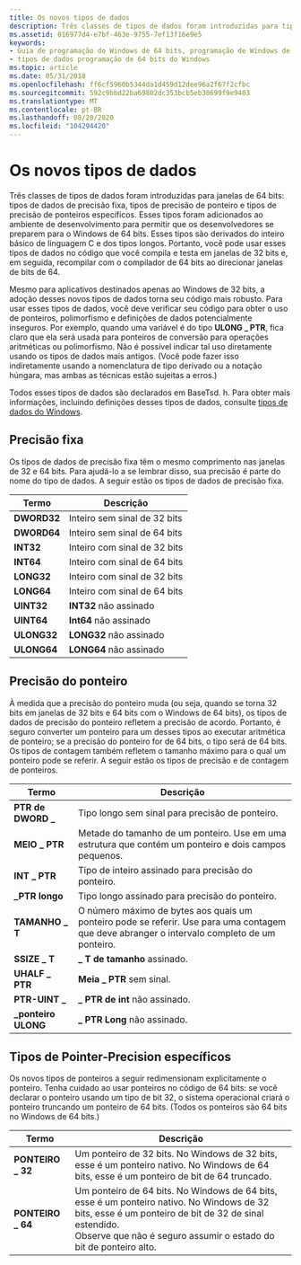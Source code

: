 ```yaml
---
title: Os novos tipos de dados
description: Três classes de tipos de dados foram introduzidas para tipos de dados de precisão fixa do Windows de 64 bits, tipos de precisão de ponteiro e tipos de precisão de ponteiros específicos.
ms.assetid: 016977d4-e7bf-463e-9755-7ef13f16e9e5
keywords:
- Guia de programação do Windows de 64 bits, programação de Windows de bit 64, tipos de dados
- tipos de dados programação de 64 bits do Windows
ms.topic: article
ms.date: 05/31/2018
ms.openlocfilehash: ff6cf5960b5344da1d459d12dee96a2f67f2cfbc
ms.sourcegitcommit: 592c9bbd22ba69802dc353bcb5eb30699f9e9403
ms.translationtype: MT
ms.contentlocale: pt-BR
ms.lasthandoff: 08/20/2020
ms.locfileid: "104294420"
---
```

# <a name="the-new-data-types"></a>Os novos tipos de dados

Três classes de tipos de dados foram introduzidas para janelas de 64 bits: tipos de dados de precisão fixa, tipos de precisão de ponteiro e tipos de precisão de ponteiros específicos. Esses tipos foram adicionados ao ambiente de desenvolvimento para permitir que os desenvolvedores se preparem para o Windows de 64 bits. Esses tipos são derivados do inteiro básico de linguagem C e dos tipos longos. Portanto, você pode usar esses tipos de dados no código que você compila e testa em janelas de 32 bits e, em seguida, recompilar com o compilador de 64 bits ao direcionar janelas de bits de 64.

Mesmo para aplicativos destinados apenas ao Windows de 32 bits, a adoção desses novos tipos de dados torna seu código mais robusto. Para usar esses tipos de dados, você deve verificar seu código para obter o uso de ponteiros, polimorfismo e definições de dados potencialmente inseguros. Por exemplo, quando uma variável é do tipo **ULONG \_ PTR**, fica claro que ela será usada para ponteiros de conversão para operações aritméticas ou polimorfismo. Não é possível indicar tal uso diretamente usando os tipos de dados mais antigos. (Você pode fazer isso indiretamente usando a nomenclatura de tipo derivado ou a notação húngara, mas ambas as técnicas estão sujeitas a erros.)

Todos esses tipos de dados são declarados em BaseTsd. h. Para obter mais informações, incluindo definições desses tipos de dados, consulte [tipos de dados do Windows](/windows/desktop/WinProg/windows-data-types).

## <a name="fixed-precision"></a>Precisão fixa

Os tipos de dados de precisão fixa têm o mesmo comprimento nas janelas de 32 e 64 bits. Para ajudá-lo a se lembrar disso, sua precisão é parte do nome do tipo de dados. A seguir estão os tipos de dados de precisão fixa.



| Termo                                                                       | Descrição                        |
|----------------------------------------------------------------------------|------------------------------------|
| <span id="DWORD32"></span><span id="dword32"></span>**DWORD32**<br/> | Inteiro sem sinal de 32 bits<br/> |
| <span id="DWORD64"></span><span id="dword64"></span>**DWORD64**<br/> | Inteiro sem sinal de 64 bits<br/> |
| <span id="INT32"></span><span id="int32"></span>**INT32**<br/>       | Inteiro com sinal de 32 bits<br/>   |
| <span id="INT64"></span><span id="int64"></span>**INT64**<br/>       | Inteiro com sinal de 64 bits<br/>   |
| <span id="LONG32"></span><span id="long32"></span>**LONG32**<br/>    | Inteiro com sinal de 32 bits<br/>   |
| <span id="LONG64"></span><span id="long64"></span>**LONG64**<br/>    | Inteiro com sinal de 64 bits<br/>   |
| <span id="UINT32"></span><span id="uint32"></span>**UINT32**<br/>    | **INT32** não assinado<br/>      |
| <span id="UINT64"></span><span id="uint64"></span>**UINT64**<br/>    | **Int64** não assinado<br/>      |
| <span id="ULONG32"></span><span id="ulong32"></span>**ULONG32**<br/> | **LONG32** não assinado<br/>     |
| <span id="ULONG64"></span><span id="ulong64"></span>**ULONG64**<br/> | **LONG64** não assinado<br/>     |



 

## <a name="pointer-precision"></a>Precisão do ponteiro

À medida que a precisão do ponteiro muda (ou seja, quando se torna 32 bits em janelas de 32 bits e 64 bits com o Windows de 64 bits), os tipos de dados de precisão do ponteiro refletem a precisão de acordo. Portanto, é seguro converter um ponteiro para um desses tipos ao executar aritmética de ponteiro; se a precisão do ponteiro for de 64 bits, o tipo será de 64 bits. Os tipos de contagem também refletem o tamanho máximo para o qual um ponteiro pode se referir. A seguir estão os tipos de precisão e de contagem de ponteiros.



| Termo                                                                              | Descrição                                                                                                                      |
|-----------------------------------------------------------------------------------|----------------------------------------------------------------------------------------------------------------------------------|
| <span id="DWORD_PTR"></span><span id="dword_ptr"></span>**PTR de DWORD \_**<br/> | Tipo longo sem sinal para precisão de ponteiro.<br/>                                                                             |
| <span id="HALF_PTR"></span><span id="half_ptr"></span>**MEIO \_ PTR**<br/>    | Metade do tamanho de um ponteiro. Use em uma estrutura que contém um ponteiro e dois campos pequenos.<br/>                      |
| <span id="INT_PTR"></span><span id="int_ptr"></span>**INT \_ PTR**<br/>       | Tipo de inteiro assinado para precisão do ponteiro.<br/>                                                                            |
| <span id="LONG_PTR"></span><span id="long_ptr"></span>**\_PTR longo**<br/>    | Tipo longo assinado para precisão do ponteiro.<br/>                                                                               |
| <span id="SIZE_T"></span><span id="size_t"></span>**TAMANHO \_ T**<br/>          | O número máximo de bytes aos quais um ponteiro pode se referir. Use para uma contagem que deve abranger o intervalo completo de um ponteiro.<br/> |
| <span id="SSIZE_T"></span><span id="ssize_t"></span>**SSIZE \_ T**<br/>       | **\_ T de tamanho** assinado.<br/>                                                                                                   |
| <span id="UHALF_PTR"></span><span id="uhalf_ptr"></span>**UHALF \_ PTR**<br/> | **Meia \_ PTR** sem sinal.<br/>                                                                                               |
| <span id="UINT_PTR"></span><span id="uint_ptr"></span>**PTR-UINT \_**<br/>    | **\_ PTR de int** não assinado.<br/>                                                                                                |
| <span id="ULONG_PTR"></span><span id="ulong_ptr"></span>**\_ponteiro ULONG**<br/> | **\_ PTR Long** não assinado.<br/>                                                                                               |



 

## <a name="specific-pointer-precision-types"></a>Tipos de Pointer-Precision específicos

Os novos tipos de ponteiros a seguir redimensionam explicitamente o ponteiro. Tenha cuidado ao usar ponteiros no código de 64 bits: se você declarar o ponteiro usando um tipo de bit 32, o sistema operacional criará o ponteiro truncando um ponteiro de 64 bits. (Todos os ponteiros são 64 bits no Windows de 64 bits.)



| Termo                                                                                 | Descrição                                                                                                                                                                                                            |
|--------------------------------------------------------------------------------------|------------------------------------------------------------------------------------------------------------------------------------------------------------------------------------------------------------------------|
| <span id="POINTER_32"></span><span id="pointer_32"></span>**PONTEIRO \_ 32**<br/> | Um ponteiro de 32 bits. No Windows de 32 bits, esse é um ponteiro nativo. No Windows de 64 bits, esse é um ponteiro de bit de 64 truncado.<br/>                                                                                       |
| <span id="POINTER_64"></span><span id="pointer_64"></span>**PONTEIRO \_ 64**<br/> | Um ponteiro de 64 bits. No Windows de 64 bits, esse é um ponteiro nativo. No Windows de 32 bits, esse é um ponteiro de bit de 32 de sinal estendido. <br/> Observe que não é seguro assumir o estado do bit de ponteiro alto.<br/> |



 

 


